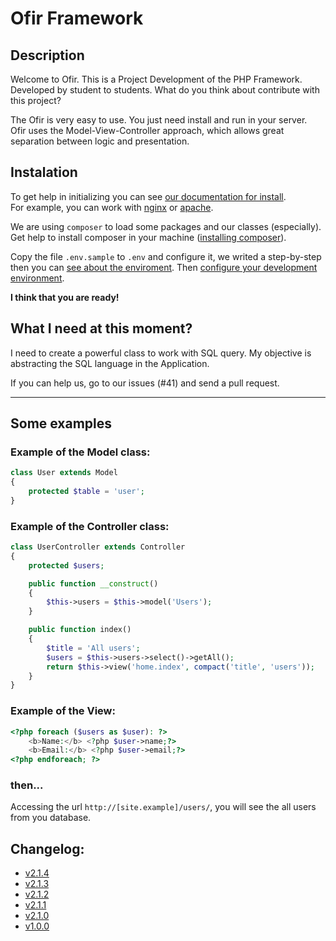 # Ofir Framework

## Description

Welcome to Ofir. This is a Project Development of the PHP Framework. Developed by student to students. What do you think about contribute with this project?

The Ofir is very easy to use. You just need install and run in your server.\
Ofir uses the Model-View-Controller approach, which allows great separation between logic and presentation. 

## Instalation

To get help in initializing you can see [our documentation for install](https://github.com/valdiney/Ofir_Framework/tree/master/docs/install.md).\
For example, you can work with [nginx](https://github.com/valdiney/Ofir_Framework/tree/master/docs/install.md#nginx) or [apache](https://github.com/valdiney/Ofir_Framework/tree/master/docs/install.md#apache).

We are using `composer` to load some packages and our classes (especially).\
Get help to install composer in your machine ([installing composer](https://github.com/valdiney/Ofir_Framework/tree/master/docs/install.md#composer)).

Copy the file `.env.sample` to `.env` and configure it, we writed a step-by-step then you can [see about the enviroment](https://github.com/valdiney/Ofir_Framework/tree/master/docs/install.md#environment). Then [configure your development environment](https://github.com/valdiney/Ofir_Framework/tree/master/docs/install.md#development-environment).

**I think that you are ready!**

## What I need at this moment?

I need to create a powerful class to work with SQL query. My objective is abstracting the SQL language in the Application.

If you can help us, go to our issues (#41) and send a pull request.

---

## Some examples

### Example of the Model class:

```php
class User extends Model
{
    protected $table = 'user';
}
```

### Example of the Controller class:

```php
class UserController extends Controller 
{
    protected $users;

    public function __construct()
    {
        $this->users = $this->model('Users');
    }

    public function index()
    {
        $title = 'All users';
        $users = $this->users->select()->getAll();
        return $this->view('home.index', compact('title', 'users'));
    }
}
```

### Example of the View:

```php
<?php foreach ($users as $user): ?>
    <b>Name:</b> <?php $user->name;?>
    <b>Email:</b> <?php $user->email;?>
<?php endforeach; ?>
```

### then...

Accessing the url `http://[site.example]/users/`, you will see the all users from you database.

## Changelog:

- [v2.1.4](https://github.com/valdiney/Ofir_Framework/releases/tag/v2.1.4)
- [v2.1.3](https://github.com/valdiney/Ofir_Framework/releases/tag/v2.1.3)
- [v2.1.2](https://github.com/valdiney/Ofir_Framework/releases/tag/v2.1.2)
- [v2.1.1](https://github.com/valdiney/Ofir_Framework/releases/tag/v2.1.1)
- [v2.1.0](https://github.com/valdiney/Ofir_Framework/releases/tag/v2.0.0)
- [v1.0.0](https://github.com/valdiney/Ofir_Framework/releases/tag/v1.0.0) 
